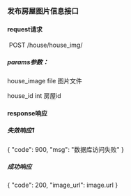 ### 发布房屋图片信息接口



#### request请求

​	POST /house/house_img/

##### params参数：

house_image file  图片文件

house_id  int  房屋id


#### response响应


##### 失效响应1

{
    "code": 900,
    "msg": "数据库访问失败"
}


##### 成功响应

{
    "code": 200,
    "image_url": image.url
}
